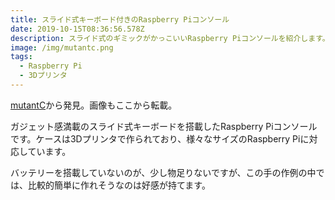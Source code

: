 ```yaml
---
title: スライド式キーボード付きのRaspberry Piコンソール
date: 2019-10-15T08:36:56.578Z
description: スライド式のギミックがかっこいいRaspberry Piコンソールを紹介します。
image: /img/mutantc.png
tags:
  - Raspberry Pi
  - 3Dプリンタ
---
```

[mutantC](https://mutantc.gitlab.io/index.html)から発見。画像もここから転載。

ガジェット感満載のスライド式キーボードを搭載したRaspberry Piコンソールです。ケースは3Dプリンタで作られており、様々なサイズのRaspberry Piに対応しています。

バッテリーを搭載していないのが、少し物足りないですが、この手の作例の中では、比較的簡単に作れそうなのは好感が持てます。
